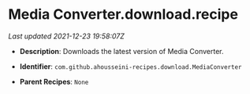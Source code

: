 # Media Converter.download.recipe

_Last updated 2021-12-23 19:58:07Z_

- **Description**: Downloads the latest version of Media Converter.

- **Identifier**: `com.github.ahousseini-recipes.download.MediaConverter`

- **Parent Recipes**: `None`